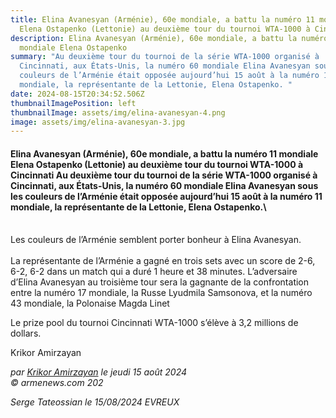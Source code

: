 ```yaml
---
title: Elina Avanesyan (Arménie), 60e mondiale, a battu la numéro 11 mondiale
  Elena Ostapenko (Lettonie) au deuxième tour du tournoi WTA-1000 à Cincinnati
description: Elina Avanesyan (Arménie), 60e mondiale, a battu la numéro 11
  mondiale Elena Ostapenko
summary: "Au deuxième tour du tournoi de la série WTA-1000 organisé à
  Cincinnati, aux États-Unis, la numéro 60 mondiale Elina Avanesyan sous les
  couleurs de l’Arménie était opposée aujourd’hui 15 août à la numéro 11
  mondiale, la représentante de la Lettonie, Elena Ostapenko. "
date: 2024-08-15T20:34:52.506Z
thumbnailImagePosition: left
thumbnailImage: assets/img/elina-avanesyan-4.png
image: assets/img/elina-avanesyan-3.jpg
---
```

#### Elina Avanesyan (Arménie), 60e mondiale, a battu la numéro 11 mondiale Elena Ostapenko (Lettonie) au deuxième tour du tournoi WTA-1000 à Cincinnati  Au deuxième tour du tournoi de la série WTA-1000 organisé à Cincinnati, aux États-Unis, la numéro 60 mondiale Elina Avanesyan sous les couleurs de l’Arménie était opposée aujourd’hui 15 août à la numéro 11 mondiale, la représentante de la Lettonie, Elena Ostapenko.\
\
Les couleurs de l’Arménie semblent porter bonheur à Elina Avanesyan.  \
\
La représentante de l’Arménie a gagné en trois sets avec un score de 2-6, 6-2, 6-2 dans un match qui a duré 1 heure et 38 minutes. L’adversaire d’Elina Avanesyan au troisième tour sera la gagnante de la confrontation entre la numéro 17 mondiale, la Russe Lyudmila Samsonova, et la numéro 43 mondiale, la Polonaise Magda Linet

Le prize pool du tournoi Cincinnati WTA-1000 s’élève à 3,2 millions de dollars.

Krikor Amirzayan

*par [Krikor Amirzayan](https://www.armenews.com/spip.php?page=auteur&id_auteur=33) le jeudi 15 août 2024\
© armenews.com 202*



*Serge Tateossian le 15/08/2024 EVREUX*